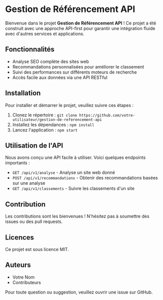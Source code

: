 # Gestion de Référencement API

Bienvenue dans le projet **Gestion de Référencement API** ! Ce projet a été construit avec une approche API-first pour garantir une intégration fluide avec d'autres services et applications.

## Fonctionnalités
- Analyse SEO complète des sites web
- Recommandations personnalisées pour améliorer le classement
- Suivi des performances sur différents moteurs de recherche
- Accès facile aux données via une API RESTful

## Installation
Pour installer et démarrer le projet, veuillez suivre ces étapes :
1. Clonez le répertoire : `git clone https://github.com/votre-utilisateur/gestion-de-referencement-api`
2. Installez les dépendances : `npm install`
3. Lancez l'application : `npm start`

## Utilisation de l'API
Nous avons conçu une API facile à utiliser. Voici quelques endpoints importants :
- `GET /api/v1/analyse` - Analyse un site web donné
- `POST /api/v1/recommandations` - Obtenir des recommandations basées sur une analyse
- `GET /api/v1/classements` - Suivre les classements d'un site

## Contribution
Les contributions sont les bienvenues ! N'hésitez pas à soumettre des issues ou des pull requests.

## Licences
Ce projet est sous licence MIT.

## Auteurs
- Votre Nom
- Contributeurs

Pour toute question ou suggestion, veuillez ouvrir une issue sur GitHub.